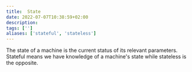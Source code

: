 ```yaml
---
title:  State
date: 2022-07-07T10:38:59+02:00
description: 
tags: ['']
aliases: ['stateful', 'stateless']
---
```


The state of a machine is the current status of its relevant parameters. Stateful means we have knowledge of a machine's state while stateless is the opposite.